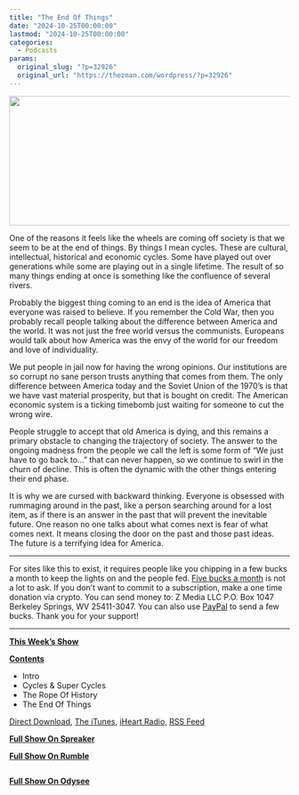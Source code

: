 ```yaml
---
title: "The End Of Things"
date: "2024-10-25T00:00:00"
lastmod: "2024-10-25T00:00:00"
categories:
  - Podcasts
params:
  original_slug: "?p=32926"
  original_url: "https://thezman.com/wordpress/?p=32926"
---
```


[<img
src="http://thezman.com/wordpress/wp-content/uploads/2018/01/Power-Hour.png"
decoding="async" width="600" height="233" />](http://thezman.com/wordpress/wp-content/uploads/2018/01/Power-Hour.png)

One of the reasons it feels like the wheels are coming off society is
that we seem to be at the end of things. By things I mean cycles. These
are cultural, intellectual, historical and economic cycles. Some have
played out over generations while some are playing out in a single
lifetime. The result of so many things ending at once is something like
the confluence of several rivers.

Probably the biggest thing coming to an end is the idea of America that
everyone was raised to believe. If you remember the Cold War, then you
probably recall people talking about the difference between America and
the world. It was not just the free world versus the communists.
Europeans would talk about how America was the envy of the world for our
freedom and love of individuality.

We put people in jail now for having the wrong opinions. Our
institutions are so corrupt no sane person trusts anything that comes
from them. The only difference between America today and the Soviet
Union of the 1970’s is that we have vast material prosperity, but that
is bought on credit. The American economic system is a ticking timebomb
just waiting for someone to cut the wrong wire.

People struggle to accept that old America is dying, and this remains a
primary obstacle to changing the trajectory of society. The answer to
the ongoing madness from the people we call the left is some form of “We
just have to go back to…” that can never happen, so we continue to swirl
in the churn of decline. This is often the dynamic with the other things
entering their end phase.

It is why we are cursed with backward thinking. Everyone is obsessed
with rummaging around in the past, like a person searching around for a
lost item, as if there is an answer in the past that will prevent the
inevitable future. One reason no one talks about what comes next is fear
of what comes next. It means closing the door on the past and those past
ideas. The future is a terrifying idea for America.

------------------------------------------------------------------------

For sites like this to exist, it requires people like you chipping in a
few bucks a month to keep the lights on and the people fed.
<a href="https://www.subscribestar.com/the-z-blog"
rel="noopener noreferrer" target="_blank">Five bucks a month</a> is not
a lot to ask. If you don’t want to commit to a subscription, make a one
time donation via crypto. You can send money to: Z Media LLC P.O. Box
1047 Berkeley Springs, WV 25411-3047. You can also use <a
href="https://www.paypal.com/cgi-bin/webscr?cmd=_s-xclick&amp;hosted_button_id=UDAS2Q8JYA6CN&amp;source=url"
rel="noopener noreferrer" target="_blank">PayPal</a> to send a few
bucks. Thank you for your support!

------------------------------------------------------------------------

**<u>This Week’s Show</u>**

**<u>Contents</u>**

-   Intro
-   Cycles & Super Cycles
-   The Rope Of History
-   The End Of Things

<a href="https://api.spreaker.com/v2/episodes/62495615/download.mp3"
rel="noopener" target="_blank">Direct Download</a>, <a
href="https://itunes.apple.com/us/podcast/the-z-blog-power-hour/id1262799640?mt=2"
rel="noopener noreferrer" target="_blank">The iTunes</a>,
<a href="https://www.iheart.com/podcast/the-z-blog-power-hour-29246491/"
rel="noopener noreferrer" target="_blank">iHeart Radio,</a>
<a href="https://www.spreaker.com/show/2589657/episodes/feed"
rel="noopener noreferrer" target="_blank">RSS Feed</a>

**<u>Full Show On Spreaker</u>**

**<u>Full Show On Rumble</u>**

<span class="mce_SELRES_start" mce-type="bookmark"
style="display: inline-block; width: 0px; overflow: hidden; line-height: 0;">﻿</span>

**<u>Full Show On Odysee</u>**

<span class="mce_SELRES_start" mce-type="bookmark"
style="display: inline-block; width: 0px; overflow: hidden; line-height: 0;">﻿</span>
